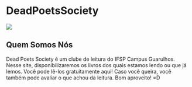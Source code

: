 # DeadPoetsSociety

<img src="/img/Dead Poets Society.png">

## Quem Somos Nós

Dead Poets Society é um clube de leitura do IFSP Campus Guarulhos. Nesse site, disponibilizaremos os livros dos quais estamos lendo ou que já lemos. Você pode lê-los gratuitamente aqui! Caso você queira, você também pode avaliar o que achou da leitura. Bom aproveito! =D